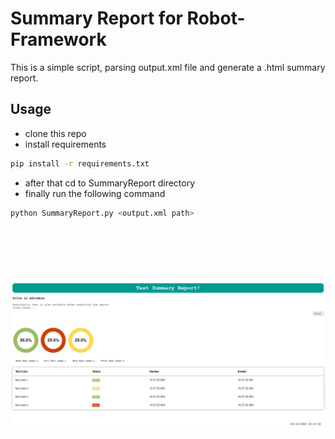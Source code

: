 # Summary Report for Robot-Framework

This is a simple script, parsing output.xml file and generate a .html summary report.

Usage
-----
- clone this repo
- install requirements  

```bash
pip install -r requirements.txt
```
- after that cd to SummaryReport directory
- finally run the following command
```bash
python SummaryReport.py <output.xml path>
```
<br>
<br>
<br>
<br>

![Test](s_r.png)
